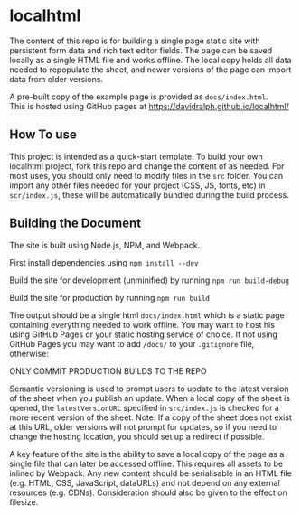 # localhtml

The content of this repo is for building a single page static site with persistent form data and rich text editor fields. The page can be saved locally as a single HTML file and works offline. The local copy holds all data needed to repopulate the sheet, and newer versions of the page can import data from older versions.

A pre-built copy of the example page is provided as `docs/index.html`.  
This is hosted using GitHub pages at https://davidralph.github.io/localhtml/

## How To use

This project is intended as a quick-start template. To build your own localhtml project, fork this repo and change the content of as needed. For most uses, you should only need to modify files in the `src` folder. You can import any other files needed for your project (CSS, JS, fonts, etc) in `scr/index.js`, these will be automatically bundled during the build process.

## Building the Document

The site is built using Node.js, NPM, and Webpack.

First install dependencies using `npm install --dev`

Build the site for development (unminified) by running `npm run build-debug`

Build the site for production by running `npm run build`

The output should be a single html `docs/index.html` which is a static page containing everything needed to work offline. You may want to host his using GitHub Pages or your static hosting service of choice. If not using GitHub Pages you may want to add `/docs/` to your `.gitignore` file, otherwise:

ONLY COMMIT PRODUCTION BUILDS TO THE REPO

Semantic versioning is used to prompt users to update to the latest version of the sheet when you publish an update. When a local copy of the sheet is opened, the `latestVersionURL` specified in `src/index.js` is checked for a more recent version of the sheet. Note: If a copy of the sheet does not exist at this URL, older versions will not prompt for updates, so if you need to change the hosting location, you should set up a redirect if possible.

A key feature of the site is the ability to save a local copy of the page as a single file that can later be accessed offline. This requires all assets to be inlined by Webpack. Any new content should be serialisable in an HTML file (e.g. HTML, CSS, JavaScript, dataURLs) and not depend on any external resources (e.g. CDNs). Consideration should also be given to the effect on filesize.
